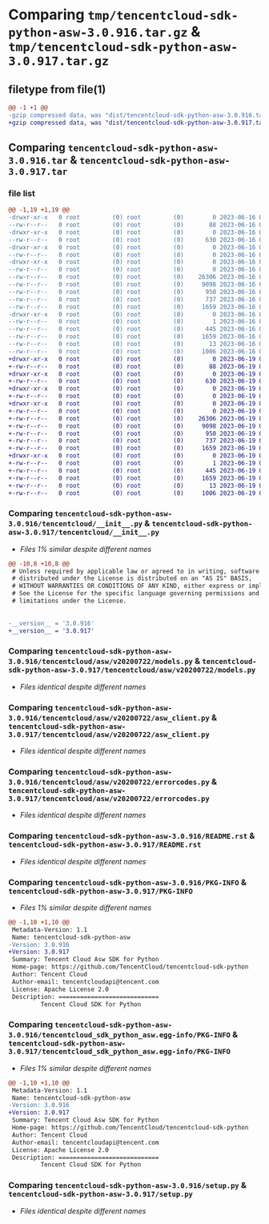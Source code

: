 # Comparing `tmp/tencentcloud-sdk-python-asw-3.0.916.tar.gz` & `tmp/tencentcloud-sdk-python-asw-3.0.917.tar.gz`

## filetype from file(1)

```diff
@@ -1 +1 @@
-gzip compressed data, was "dist/tencentcloud-sdk-python-asw-3.0.916.tar", last modified: Fri Jun 16 00:26:57 2023, max compression
+gzip compressed data, was "dist/tencentcloud-sdk-python-asw-3.0.917.tar", last modified: Mon Jun 19 00:17:53 2023, max compression
```

## Comparing `tencentcloud-sdk-python-asw-3.0.916.tar` & `tencentcloud-sdk-python-asw-3.0.917.tar`

### file list

```diff
@@ -1,19 +1,19 @@
-drwxr-xr-x   0 root         (0) root         (0)        0 2023-06-16 00:26:57.000000 tencentcloud-sdk-python-asw-3.0.916/
--rw-r--r--   0 root         (0) root         (0)       88 2023-06-16 00:26:57.000000 tencentcloud-sdk-python-asw-3.0.916/setup.cfg
-drwxr-xr-x   0 root         (0) root         (0)        0 2023-06-16 00:26:57.000000 tencentcloud-sdk-python-asw-3.0.916/tencentcloud/
--rw-r--r--   0 root         (0) root         (0)      630 2023-06-16 00:26:57.000000 tencentcloud-sdk-python-asw-3.0.916/tencentcloud/__init__.py
-drwxr-xr-x   0 root         (0) root         (0)        0 2023-06-16 00:26:57.000000 tencentcloud-sdk-python-asw-3.0.916/tencentcloud/asw/
--rw-r--r--   0 root         (0) root         (0)        0 2023-06-16 00:26:57.000000 tencentcloud-sdk-python-asw-3.0.916/tencentcloud/asw/__init__.py
-drwxr-xr-x   0 root         (0) root         (0)        0 2023-06-16 00:26:57.000000 tencentcloud-sdk-python-asw-3.0.916/tencentcloud/asw/v20200722/
--rw-r--r--   0 root         (0) root         (0)        0 2023-06-16 00:26:57.000000 tencentcloud-sdk-python-asw-3.0.916/tencentcloud/asw/v20200722/__init__.py
--rw-r--r--   0 root         (0) root         (0)    26306 2023-06-16 00:26:57.000000 tencentcloud-sdk-python-asw-3.0.916/tencentcloud/asw/v20200722/models.py
--rw-r--r--   0 root         (0) root         (0)     9098 2023-06-16 00:26:57.000000 tencentcloud-sdk-python-asw-3.0.916/tencentcloud/asw/v20200722/asw_client.py
--rw-r--r--   0 root         (0) root         (0)      950 2023-06-16 00:26:57.000000 tencentcloud-sdk-python-asw-3.0.916/tencentcloud/asw/v20200722/errorcodes.py
--rw-r--r--   0 root         (0) root         (0)      737 2023-06-16 00:26:57.000000 tencentcloud-sdk-python-asw-3.0.916/README.rst
--rw-r--r--   0 root         (0) root         (0)     1659 2023-06-16 00:26:57.000000 tencentcloud-sdk-python-asw-3.0.916/PKG-INFO
-drwxr-xr-x   0 root         (0) root         (0)        0 2023-06-16 00:26:57.000000 tencentcloud-sdk-python-asw-3.0.916/tencentcloud_sdk_python_asw.egg-info/
--rw-r--r--   0 root         (0) root         (0)        1 2023-06-16 00:26:57.000000 tencentcloud-sdk-python-asw-3.0.916/tencentcloud_sdk_python_asw.egg-info/dependency_links.txt
--rw-r--r--   0 root         (0) root         (0)      445 2023-06-16 00:26:57.000000 tencentcloud-sdk-python-asw-3.0.916/tencentcloud_sdk_python_asw.egg-info/SOURCES.txt
--rw-r--r--   0 root         (0) root         (0)     1659 2023-06-16 00:26:57.000000 tencentcloud-sdk-python-asw-3.0.916/tencentcloud_sdk_python_asw.egg-info/PKG-INFO
--rw-r--r--   0 root         (0) root         (0)       13 2023-06-16 00:26:57.000000 tencentcloud-sdk-python-asw-3.0.916/tencentcloud_sdk_python_asw.egg-info/top_level.txt
--rw-r--r--   0 root         (0) root         (0)     1006 2023-06-16 00:26:57.000000 tencentcloud-sdk-python-asw-3.0.916/setup.py
+drwxr-xr-x   0 root         (0) root         (0)        0 2023-06-19 00:17:53.000000 tencentcloud-sdk-python-asw-3.0.917/
+-rw-r--r--   0 root         (0) root         (0)       88 2023-06-19 00:17:53.000000 tencentcloud-sdk-python-asw-3.0.917/setup.cfg
+drwxr-xr-x   0 root         (0) root         (0)        0 2023-06-19 00:17:53.000000 tencentcloud-sdk-python-asw-3.0.917/tencentcloud/
+-rw-r--r--   0 root         (0) root         (0)      630 2023-06-19 00:17:53.000000 tencentcloud-sdk-python-asw-3.0.917/tencentcloud/__init__.py
+drwxr-xr-x   0 root         (0) root         (0)        0 2023-06-19 00:17:53.000000 tencentcloud-sdk-python-asw-3.0.917/tencentcloud/asw/
+-rw-r--r--   0 root         (0) root         (0)        0 2023-06-19 00:17:53.000000 tencentcloud-sdk-python-asw-3.0.917/tencentcloud/asw/__init__.py
+drwxr-xr-x   0 root         (0) root         (0)        0 2023-06-19 00:17:53.000000 tencentcloud-sdk-python-asw-3.0.917/tencentcloud/asw/v20200722/
+-rw-r--r--   0 root         (0) root         (0)        0 2023-06-19 00:17:53.000000 tencentcloud-sdk-python-asw-3.0.917/tencentcloud/asw/v20200722/__init__.py
+-rw-r--r--   0 root         (0) root         (0)    26306 2023-06-19 00:17:53.000000 tencentcloud-sdk-python-asw-3.0.917/tencentcloud/asw/v20200722/models.py
+-rw-r--r--   0 root         (0) root         (0)     9098 2023-06-19 00:17:53.000000 tencentcloud-sdk-python-asw-3.0.917/tencentcloud/asw/v20200722/asw_client.py
+-rw-r--r--   0 root         (0) root         (0)      950 2023-06-19 00:17:53.000000 tencentcloud-sdk-python-asw-3.0.917/tencentcloud/asw/v20200722/errorcodes.py
+-rw-r--r--   0 root         (0) root         (0)      737 2023-06-19 00:17:53.000000 tencentcloud-sdk-python-asw-3.0.917/README.rst
+-rw-r--r--   0 root         (0) root         (0)     1659 2023-06-19 00:17:53.000000 tencentcloud-sdk-python-asw-3.0.917/PKG-INFO
+drwxr-xr-x   0 root         (0) root         (0)        0 2023-06-19 00:17:53.000000 tencentcloud-sdk-python-asw-3.0.917/tencentcloud_sdk_python_asw.egg-info/
+-rw-r--r--   0 root         (0) root         (0)        1 2023-06-19 00:17:53.000000 tencentcloud-sdk-python-asw-3.0.917/tencentcloud_sdk_python_asw.egg-info/dependency_links.txt
+-rw-r--r--   0 root         (0) root         (0)      445 2023-06-19 00:17:53.000000 tencentcloud-sdk-python-asw-3.0.917/tencentcloud_sdk_python_asw.egg-info/SOURCES.txt
+-rw-r--r--   0 root         (0) root         (0)     1659 2023-06-19 00:17:53.000000 tencentcloud-sdk-python-asw-3.0.917/tencentcloud_sdk_python_asw.egg-info/PKG-INFO
+-rw-r--r--   0 root         (0) root         (0)       13 2023-06-19 00:17:53.000000 tencentcloud-sdk-python-asw-3.0.917/tencentcloud_sdk_python_asw.egg-info/top_level.txt
+-rw-r--r--   0 root         (0) root         (0)     1006 2023-06-19 00:17:53.000000 tencentcloud-sdk-python-asw-3.0.917/setup.py
```

### Comparing `tencentcloud-sdk-python-asw-3.0.916/tencentcloud/__init__.py` & `tencentcloud-sdk-python-asw-3.0.917/tencentcloud/__init__.py`

 * *Files 1% similar despite different names*

```diff
@@ -10,8 +10,8 @@
 # Unless required by applicable law or agreed to in writing, software
 # distributed under the License is distributed on an "AS IS" BASIS,
 # WITHOUT WARRANTIES OR CONDITIONS OF ANY KIND, either express or implied.
 # See the License for the specific language governing permissions and
 # limitations under the License.
 
 
-__version__ = '3.0.916'
+__version__ = '3.0.917'
```

### Comparing `tencentcloud-sdk-python-asw-3.0.916/tencentcloud/asw/v20200722/models.py` & `tencentcloud-sdk-python-asw-3.0.917/tencentcloud/asw/v20200722/models.py`

 * *Files identical despite different names*

### Comparing `tencentcloud-sdk-python-asw-3.0.916/tencentcloud/asw/v20200722/asw_client.py` & `tencentcloud-sdk-python-asw-3.0.917/tencentcloud/asw/v20200722/asw_client.py`

 * *Files identical despite different names*

### Comparing `tencentcloud-sdk-python-asw-3.0.916/tencentcloud/asw/v20200722/errorcodes.py` & `tencentcloud-sdk-python-asw-3.0.917/tencentcloud/asw/v20200722/errorcodes.py`

 * *Files identical despite different names*

### Comparing `tencentcloud-sdk-python-asw-3.0.916/README.rst` & `tencentcloud-sdk-python-asw-3.0.917/README.rst`

 * *Files identical despite different names*

### Comparing `tencentcloud-sdk-python-asw-3.0.916/PKG-INFO` & `tencentcloud-sdk-python-asw-3.0.917/PKG-INFO`

 * *Files 1% similar despite different names*

```diff
@@ -1,10 +1,10 @@
 Metadata-Version: 1.1
 Name: tencentcloud-sdk-python-asw
-Version: 3.0.916
+Version: 3.0.917
 Summary: Tencent Cloud Asw SDK for Python
 Home-page: https://github.com/TencentCloud/tencentcloud-sdk-python
 Author: Tencent Cloud
 Author-email: tencentcloudapi@tencent.com
 License: Apache License 2.0
 Description: ============================
         Tencent Cloud SDK for Python
```

### Comparing `tencentcloud-sdk-python-asw-3.0.916/tencentcloud_sdk_python_asw.egg-info/PKG-INFO` & `tencentcloud-sdk-python-asw-3.0.917/tencentcloud_sdk_python_asw.egg-info/PKG-INFO`

 * *Files 1% similar despite different names*

```diff
@@ -1,10 +1,10 @@
 Metadata-Version: 1.1
 Name: tencentcloud-sdk-python-asw
-Version: 3.0.916
+Version: 3.0.917
 Summary: Tencent Cloud Asw SDK for Python
 Home-page: https://github.com/TencentCloud/tencentcloud-sdk-python
 Author: Tencent Cloud
 Author-email: tencentcloudapi@tencent.com
 License: Apache License 2.0
 Description: ============================
         Tencent Cloud SDK for Python
```

### Comparing `tencentcloud-sdk-python-asw-3.0.916/setup.py` & `tencentcloud-sdk-python-asw-3.0.917/setup.py`

 * *Files identical despite different names*

